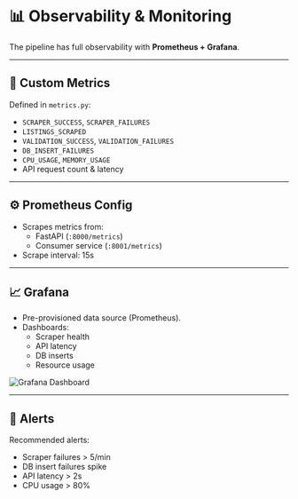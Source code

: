 
# 📊 Observability & Monitoring

The pipeline has full observability with **Prometheus + Grafana**.

---

## 🔑 Custom Metrics
Defined in `metrics.py`:
- `SCRAPER_SUCCESS`, `SCRAPER_FAILURES`
- `LISTINGS_SCRAPED`
- `VALIDATION_SUCCESS`, `VALIDATION_FAILURES`
- `DB_INSERT_FAILURES`
- `CPU_USAGE`, `MEMORY_USAGE`
- API request count & latency

---

## ⚙️ Prometheus Config
- Scrapes metrics from:
  - FastAPI (`:8000/metrics`)
  - Consumer service (`:8001/metrics`)
- Scrape interval: 15s

---

## 📈 Grafana
- Pre-provisioned data source (Prometheus).
- Dashboards:
  - Scraper health
  - API latency
  - DB inserts
  - Resource usage

![Grafana Dashboard](images/grafana-dashboard.png)

---

## 🚨 Alerts
Recommended alerts:
- Scraper failures > 5/min
- DB insert failures spike
- API latency > 2s
- CPU usage > 80%
